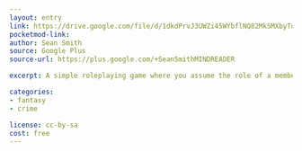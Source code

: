 ```yaml
---
layout: entry
link: https://drive.google.com/file/d/1dkdPrvJ3UWZi45WYbflNQ82MkSMXbyTd/view
pocketmod-link:
author: Sean Smith
source: Google Plus
source-url: https://plus.google.com/+SeanSmithMINDREADER

excerpt: A simple roleplaying game where you assume the role of a member of the thieves’ union in a sprawling city-state under the infernal rule.

categories:
- fantasy
- crime

license: cc-by-sa
cost: free
---
```

